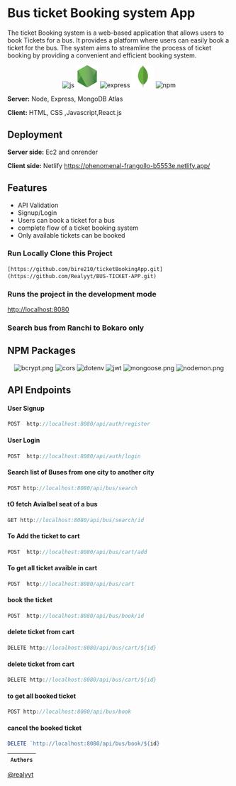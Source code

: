 # Bus  ticket Booking system App
The ticket Booking system is a web-based application that allows users to book Tickets for a bus. It provides a platform where users can easily book a ticket for the bus. The system aims to streamline the process of ticket booking by providing a convenient and efficient  booking system.


<p align = "center">
<img src="https://user-images.githubusercontent.com/25181517/117447155-6a868a00-af3d-11eb-9cfe-245df15c9f3f.png" alt="js" width="50" height="50"/>
<img src="https://raw.githubusercontent.com/PrinceCorwin/Useful-tech-icons/main/images/nodejs.png" alt="nodejs" width="50" height="50"/>
<img src="https://res.cloudinary.com/kc-cloud/images/f_auto,q_auto/v1651772163/expressjslogo/expressjslogo.webp?_i=AA" alt="express" width="50" height="50"/>
 <img src="https://raw.githubusercontent.com/PrinceCorwin/Useful-tech-icons/main/images/mongodb-leaf.png" alt="mongo" width="50" height="50"/> 
<img src="https://user-images.githubusercontent.com/25181517/121401671-49102800-c959-11eb-9f6f-74d49a5e1774.png" alt="npm" width="50" height="50"/>
  
</p>


**Server:** Node, Express, MongoDB Atlas

**Client:** HTML, CSS ,Javascript,React.js



## Deployment

**Server side:** Ec2 and onrender

**Client side:** Netlify https://phenomenal-frangollo-b5553e.netlify.app/

## Features 
-  API Validation
-  Signup/Login
-  Users can book a ticket for a bus 
-  complete flow of  a ticket booking system
-  Only available tickets can be booked


###  Run Locally Clone this Project

```
[https://github.com/bire210/ticketBookingApp.git](https://github.com/Realyyt/BUS-TICKET-APP.git)
```
### Runs the project in the development mode

[http://localhost:8080](http://localhost:8080)

### Search bus from Ranchi to Bokaro only


## NPM Packages
<p align = "center">
<img src="https://repository-images.githubusercontent.com/139898859/9617c480-81c2-11ea-94fc-322231ead1f0" alt="bcrypt.png" width="70" height="50"/>
<img src="https://github.com/faraz412/cozy-passenger-4798/blob/main/Frontend/Files/cors.png?raw=true" alt="cors" width="70" height="50"/>
<img src="https://github.com/faraz412/cozy-passenger-4798/blob/main/Frontend/Files/download.png?raw=true" alt="dotenv" width="60" height="50"/>
<img src="https://github.com/faraz412/cozy-passenger-4798/blob/main/Frontend/Files/JWT.png?raw=true" alt="jwt" width="70" height="50"/>
<img src="https://4008838.fs1.hubspotusercontent-na1.net/hubfs/4008838/mogoose-logo.png" alt="mongoose.png" width="70" height="70"/>     
<img src="https://user-images.githubusercontent.com/13700/35731649-652807e8-080e-11e8-88fd-1b2f6d553b2d.png" alt="nodemon.png" width="50" height="50"/>

</p>
   
   
## API Endpoints

  #### User Signup
```javascript
POST  http://localhost:8080/api/auth/register
```
  #### User Login
```javascript
POST  http://localhost:8080/api/auth/login
```
  #### Search list of Buses from one city to another city
```javascript
POST http://localhost:8080/api/bus/search
```
  #### tO fetch Avialbel seat of a bus
```javascript
GET http://localhost:8080/api/bus/search/id
```
  #### To Add the ticket to cart 
```javascript
POST  http://localhost:8080/api/bus/cart/add
```

  #### To get all ticket avaible in cart
```javascript
POST  http://localhost:8080/api/bus/cart
```


  #### book the ticket
```javascript
POST  http://localhost:8080/api/bus/book/id
```

  #### delete ticket from cart 
```javascript
DELETE http://localhost:8080/api/bus/cart/${id}
```

  #### delete ticket from cart 
```javascript
DELETE http://localhost:8080/api/bus/cart/${id}
```
  #### to get all booked ticket
```javascript
POST http://localhost:8080/api/bus/book
```

  #### cancel the booked ticket 
```javascript
DELETE `http://localhost:8080/api/bus/book/${id}
```











 
| `Authors` |
| :-------: | 

 
 [@realyyt](https://github.com/realyyt) 
